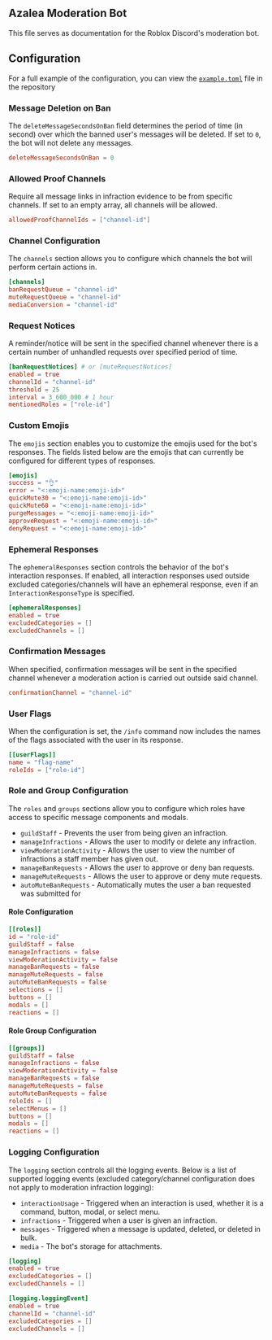 ## Azalea Moderation Bot

This file serves as documentation for the Roblox Discord's moderation bot.

## Configuration

For a full example of the configuration, you can view the [`example.toml`](config/guilds/example.toml) file in the
repository

### Message Deletion on Ban

The `deleteMessageSecondsOnBan` field determines the period of time (in second) over which the banned user's messages
will be deleted. If set to `0`, the bot will not delete any messages.

```toml
deleteMessageSecondsOnBan = 0
```

### Allowed Proof Channels

Require all message links in infraction evidence to be from specific channels. If set to an empty array, all channels
will be allowed.

```toml
allowedProofChannelIds = ["channel-id"]
```

### Channel Configuration

The `channels` section allows you to configure which channels the bot will perform certain actions in.

```toml
[channels]
banRequestQueue = "channel-id"
muteRequestQueue = "channel-id"
mediaConversion = "channel-id"
```

### Request Notices

A reminder/notice will be sent in the specified channel whenever there is a certain number of unhandled requests over
specified period of time.

```toml
[banRequestNotices] # or [muteRequestNotices]
enabled = true
channelId = "channel-id"
threshold = 25
interval = 3_600_000 # 1 hour
mentionedRoles = ["role-id"]
```

### Custom Emojis

The `emojis` section enables you to customize the emojis used for the bot's responses. The fields listed below are the
emojis that can currently be configured for different types of responses.

```toml
[emojis]
success = "👌"
error = "<:emoji-name:emoji-id>"
quickMute30 = "<:emoji-name:emoji-id>"
quickMute60 = "<:emoji-name:emoji-id>"
purgeMessages = "<:emoji-name:emoji-id>"
approveRequest = "<:emoji-name:emoji-id>"
denyRequest = "<:emoji-name:emoji-id>"
```

### Ephemeral Responses

The `ephemeralResponses` section controls the behavior of the bot's interaction responses. If enabled, all interaction
responses used outside excluded categories/channels will have an ephemeral response, even if
an `InteractionResponseType` is specified.

```toml
[ephemeralResponses]
enabled = true
excludedCategories = []
excludedChannels = []
```

### Confirmation Messages

When specified, confirmation messages will be sent in the specified channel whenever a moderation action is carried out
outside said channel.

```toml
confirmationChannel = "channel-id"
```

### User Flags

When the configuration is set, the `/info` command now includes the names of the flags associated with the user in its
response.

```toml
[[userFlags]]
name = "flag-name"
roleIds = ["role-id"]
```

### Role and Group Configuration

The `roles` and `groups` sections allow you to configure which roles have access to specific message components and
modals.

- `guildStaff` - Prevents the user from being given an infraction.
- `manageInfractions` - Allows the user to modify or delete any infraction.
- `viewModerationActivity` - Allows the user to view the number of infractions a staff member has given out.
- `manageBanRequests` - Allows the user to approve or deny ban requests.
- `manageMuteRequests` - Allows the user to approve or deny mute requests.
- `autoMuteBanRequests` - Automatically mutes the user a ban requested was submitted for

#### Role Configuration

```toml
[[roles]]
id = "role-id"
guildStaff = false
manageInfractions = false
viewModerationActivity = false
manageBanRequests = false
manageMuteRequests = false
autoMuteBanRequests = false
selections = []
buttons = []
modals = []
reactions = []
```

#### Role Group Configuration

```toml
[[groups]]
guildStaff = false
manageInfractions = false
viewModerationActivity = false
manageBanRequests = false
manageMuteRequests = false
autoMuteBanRequests = false
roleIds = []
selectMenus = []
buttons = []
modals = []
reactions = []
```

### Logging Configuration

The `logging` section controls all the logging events. Below is a list of supported logging events (excluded
category/channel configuration does not apply to moderation infraction logging):

* `interactionUsage` - Triggered when an interaction is used, whether it is a command, button, modal, or select menu.
* `infractions` - Triggered when a user is given an infraction.
* `messages` - Triggered when a message is updated, deleted, or deleted in bulk.
* `media` - The bot's storage for attachments.

```toml
[logging]
enabled = true
excludedCategories = []
excludedChannels = []

[logging.loggingEvent]
enabled = true
channelId = "channel-id"
excludedCategories = []
excludedChannels = []
```